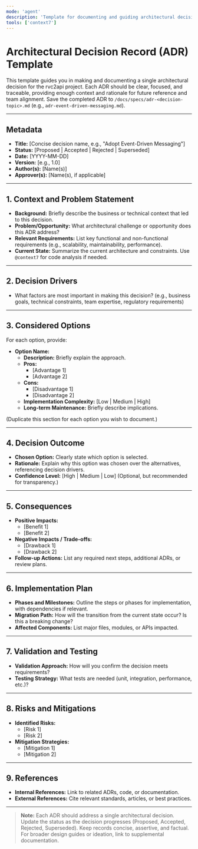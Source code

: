 ```yaml
---
mode: 'agent'
description: 'Template for documenting and guiding architectural decisions'
tools: ['context7']
---
```


# Architectural Decision Record (ADR) Template

This template guides you in making and documenting a single architectural decision for the rvc2api project. Each ADR should be clear, focused, and traceable, providing enough context and rationale for future reference and team alignment. Save the completed ADR to `/docs/specs/adr-<decision-topic>.md` (e.g., `adr-event-driven-messaging.md`).

---

## Metadata

- **Title:** [Concise decision name, e.g., "Adopt Event-Driven Messaging"]
- **Status:** [Proposed | Accepted | Rejected | Superseded]
- **Date:** [YYYY-MM-DD]
- **Version:** [e.g., 1.0]
- **Author(s):** [Name(s)]
- **Approver(s):** [Name(s), if applicable]

---

## 1. Context and Problem Statement

- **Background:**
  Briefly describe the business or technical context that led to this decision.
- **Problem/Opportunity:**
  What architectural challenge or opportunity does this ADR address?
- **Relevant Requirements:**
  List key functional and non-functional requirements (e.g., scalability, maintainability, performance).
- **Current State:**
  Summarize the current architecture and constraints. Use `@context7` for code analysis if needed.

---

## 2. Decision Drivers

- What factors are most important in making this decision?
  (e.g., business goals, technical constraints, team expertise, regulatory requirements)

---

## 3. Considered Options

For each option, provide:

- **Option Name:**
  - **Description:**
    Briefly explain the approach.
  - **Pros:**
    - [Advantage 1]
    - [Advantage 2]
  - **Cons:**
    - [Disadvantage 1]
    - [Disadvantage 2]
  - **Implementation Complexity:** [Low | Medium | High]
  - **Long-term Maintenance:**
    Briefly describe implications.

(Duplicate this section for each option you wish to document.)

---

## 4. Decision Outcome

- **Chosen Option:**
  Clearly state which option is selected.
- **Rationale:**
  Explain why this option was chosen over the alternatives, referencing decision drivers.
- **Confidence Level:** [High | Medium | Low]
  (Optional, but recommended for transparency.)

---

## 5. Consequences

- **Positive Impacts:**
  - [Benefit 1]
  - [Benefit 2]
- **Negative Impacts / Trade-offs:**
  - [Drawback 1]
  - [Drawback 2]
- **Follow-up Actions:**
  List any required next steps, additional ADRs, or review plans.

---

## 6. Implementation Plan

- **Phases and Milestones:**
  Outline the steps or phases for implementation, with dependencies if relevant.
- **Migration Path:**
  How will the transition from the current state occur? Is this a breaking change?
- **Affected Components:**
  List major files, modules, or APIs impacted.

---

## 7. Validation and Testing

- **Validation Approach:**
  How will you confirm the decision meets requirements?
- **Testing Strategy:**
  What tests are needed (unit, integration, performance, etc.)?

---

## 8. Risks and Mitigations

- **Identified Risks:**
  - [Risk 1]
  - [Risk 2]
- **Mitigation Strategies:**
  - [Mitigation 1]
  - [Mitigation 2]

---

## 9. References

- **Internal References:**
  Link to related ADRs, code, or documentation.
- **External References:**
  Cite relevant standards, articles, or best practices.

---

> **Note:**
> Each ADR should address a single architectural decision. Update the status as the decision progresses (Proposed, Accepted, Rejected, Superseded). Keep records concise, assertive, and factual. For broader design guides or ideation, link to supplemental documentation.
